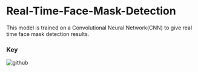 # Real-Time-Face-Mask-Detection
This model is trained on a Convolutional Neural Network(CNN) to give real time face mask detection results. 

### Key 

![github](https://user-images.githubusercontent.com/45857315/86604939-a79f8a00-bfc3-11ea-855a-2abc420bd3d8.gif)
